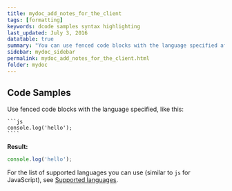 ```yaml
---
title: mydoc_add_notes_for_the_client
tags: [formatting]
keywords: dcode samples syntax highlighting
last_updated: July 3, 2016
datatable: true
summary: "You can use fenced code blocks with the language specified after the first set of backtick fences."
sidebar: mydoc_sidebar
permalink: mydoc_add_notes_for_the_client.html
folder: mydoc
---
```


## Code Samples

Use fenced code blocks with the language specified, like this:

    ```js
    console.log('hello');
    ````

**Result:**

```js
console.log('hello');
```

For the list of supported languages you can use (similar to `js` for JavaScript), see [Supported languages](https://github.com/jneen/rouge/wiki/list-of-supported-languages-and-lexers).
